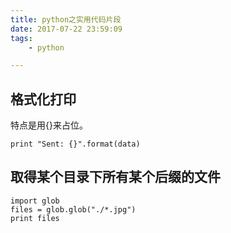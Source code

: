 ```yaml
---
title: python之实用代码片段
date: 2017-07-22 23:59:09
tags:
	- python

---
```


## 格式化打印

特点是用{}来占位。

```
print "Sent: {}".format(data)
```



## 取得某个目录下所有某个后缀的文件

```
import glob
files = glob.glob("./*.jpg")
print files
```

